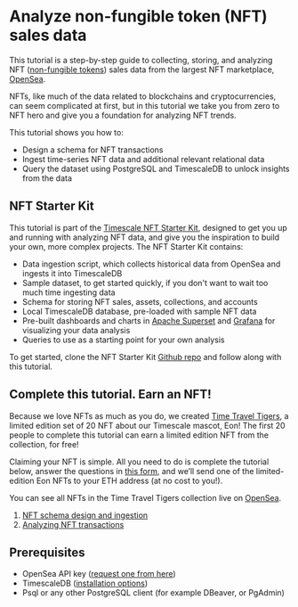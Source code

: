 # Analyze non-fungible token (NFT) sales data

This tutorial is a step-by-step guide to collecting, storing, and analyzing NFT
([non-fungible tokens][nft-wiki]) sales data from the largest NFT marketplace,
[OpenSea][opensea].

NFTs, like much of the data related to blockchains and cryptocurrencies, can
seem complicated at first, but in this tutorial we take you from zero to NFT hero
and give you a foundation for analyzing NFT trends.

This tutorial shows you how to:
* Design a schema for NFT transactions
* Ingest time-series NFT data and additional relevant relational data
* Query the dataset using PostgreSQL and TimescaleDB to unlock insights from the data

## NFT Starter Kit

This tutorial is part of the [Timescale NFT Starter Kit][starter-kit], designed
to get you up and running with analyzing NFT data, and give you the inspiration
to build your own, more complex projects.
The NFT Starter Kit contains:
* Data ingestion script, which collects historical data from OpenSea and ingests
it into TimescaleDB
* Sample dataset, to get started quickly, if you don't want to wait too much time ingesting data
* Schema for storing NFT sales, assets, collections, and accounts
* Local TimescaleDB database, pre-loaded with sample NFT data
* Pre-built dashboards and charts in [Apache Superset][superset] and [Grafana][grafana]
for visualizing your data analysis
* Queries to use as a starting point for your own analysis

To get started, clone the NFT Starter Kit [Github repo][starter-kit] and follow
along with this tutorial.

## Complete this tutorial. Earn an NFT!
Because we love NFTs as much as you do, we created [Time Travel Tigers][eon-collection],
a limited edition set of 20
NFT about our Timescale mascot, Eon! The first 20 people to complete this tutorial
can earn a limited edition NFT from
the collection, for free!

Claiming your NFT is simple. All you need to do is complete the tutorial below,
answer the questions in [this form][nft-form], and we’ll send one of the
limited-edition Eon NFTs to your ETH address (at no cost to you!).

You can see all NFTs in the Time Travel Tigers collection live on [OpenSea][eon-collection].

1. [NFT schema design and ingestion][nft-schema]
1. [Analyzing NFT transactions][nft-analyze]

## Prerequisites
* OpenSea API key ([request one from here][opensea-key])
* TimescaleDB ([installation options][install-ts])
* Psql or any other PostgreSQL client (for example DBeaver, or PgAdmin)


[nft-wiki]: https://en.wikipedia.org/wiki/Non-fungible_token
[opensea]: https://opensea.io
[starter-kit]: https://github.com/timescale/nft-starter-kit
[install-ts]: /install/latest/
[nft-schema]: /tutorials/analyze-nft-data/nft-schema-ingestion
[nft-analyze]: /tutorials/analyze-nft-data/analyzing-nft-transactions
[superset]: https://superset.apache.org
[grafana]: https://grafana.com
[eon-collection]: https://opensea.io/collection/time-travel-tigers-by-timescale
[nft-form]: https://docs.google.com/forms/d/e/1FAIpQLSdZMzES-vK8K_pJl1n7HWWe5-v6D9A03QV6rys18woGTZr0Yw/viewform?usp=sf_link
[opensea-key]: https://docs.opensea.io/reference/request-an-api-key
